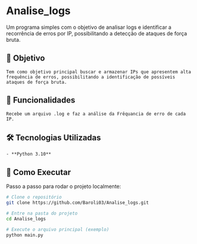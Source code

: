 # Analise_logs
Um programa simples com o objetivo de analisar logs e identificar a recorrência de erros por IP, possibilitando a detecção de ataques de força bruta.

## 🧠 Objetivo
    Tem como objetivo principal buscar e armazenar IPs que apresentem alta frequência de erros, possibilitando a identificação de possíveis ataques de força bruta.

## 🚀 Funcionalidades
    Recebe um arquivo .log e faz a análise da Frêquancia de erro de cada IP.

## 🛠️ Tecnologias Utilizadas

    - **Python 3.10**

## 🧪 Como Executar

Passo a passo para rodar o projeto localmente:

```bash
# Clone o repositório
git clone https://github.com/Baroli03/Analise_logs.git

# Entre na pasta do projeto
cd Analise_logs

# Execute o arquivo principal (exemplo)
python main.py
